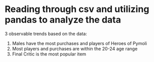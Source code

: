 # Reading through csv and utilizing pandas to analyze the data
3 observable trends based on the data:
1) Males have the most purchases and players of Heroes of Pymoli
2) Most players and purchases are within the 20-24	age range
3) Final Critic is the most popular item
